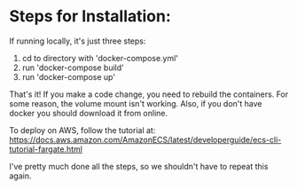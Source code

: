 Steps for Installation:
===
If running locally, it's just three steps:
1. cd to directory with 'docker-compose.yml'
2. run 'docker-compose build'
3. run 'docker-compose up'

That's it! If you make a code change, you need to rebuild the containers. For some reason, the volume mount isn't working. Also, if you don't have docker you should download it from online.

To deploy on AWS, follow the tutorial at:
https://docs.aws.amazon.com/AmazonECS/latest/developerguide/ecs-cli-tutorial-fargate.html

I've pretty much done all the steps, so we shouldn't have to repeat this again.
